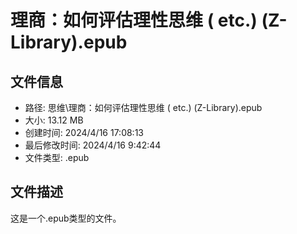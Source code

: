 ﻿# 理商：如何评估理性思维 ( etc.) (Z-Library).epub

## 文件信息
- 路径: 思维\理商：如何评估理性思维 ( etc.) (Z-Library).epub
- 大小: 13.12 MB
- 创建时间: 2024/4/16 17:08:13
- 最后修改时间: 2024/4/16 9:42:44
- 文件类型: .epub

## 文件描述
这是一个.epub类型的文件。

